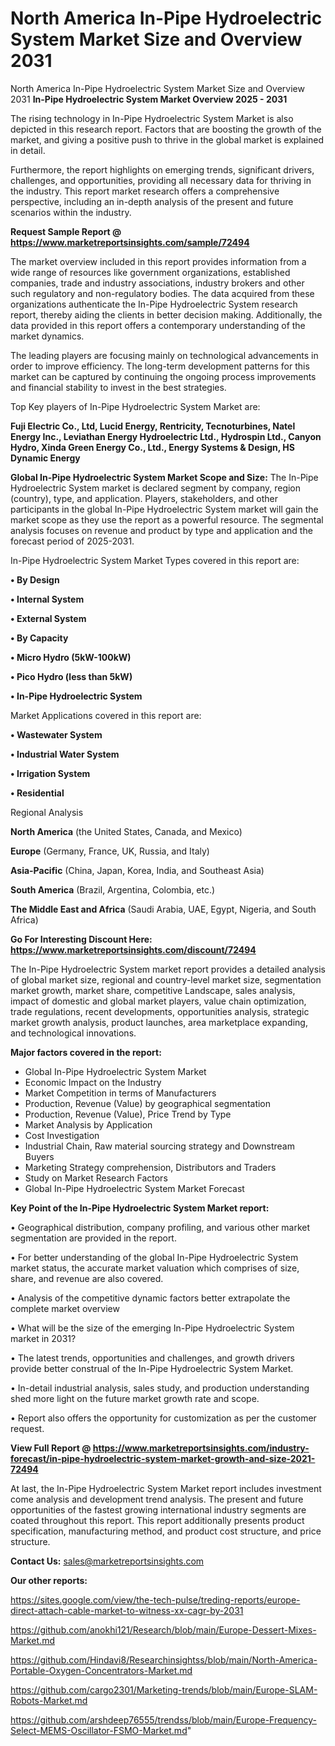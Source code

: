 # North America In-Pipe Hydroelectric System Market Size and Overview 2031
North America In-Pipe Hydroelectric System Market Size and Overview 2031
<Strong> In-Pipe Hydroelectric System Market Overview 2025 - 2031</strong>

The rising technology in In-Pipe Hydroelectric System Market is also depicted in this research report. Factors that are boosting the growth of the market, and giving a positive push to thrive in the global market is explained in detail.

Furthermore, the report highlights on emerging trends, significant drivers, challenges, and opportunities, providing all necessary data for thriving in the industry. This report market research offers a comprehensive perspective, including an in-depth analysis of the present and future scenarios within the industry.

<strong>Request Sample Report @ <a href=https://www.marketreportsinsights.com/sample/72494>https://www.marketreportsinsights.com/sample/72494</a></strong>

The market overview included in this report provides information from a wide range of resources like government organizations, established companies, trade and industry associations, industry brokers and other such regulatory and non-regulatory bodies. The data acquired from these organizations authenticate the In-Pipe Hydroelectric System research report, thereby aiding the clients in better decision making. Additionally, the data provided in this report offers a contemporary understanding of the market dynamics.

The leading players are focusing mainly on technological advancements in order to improve efficiency. The long-term development patterns for this market can be captured by continuing the ongoing process improvements and financial stability to invest in the best strategies.

Top Key players of In-Pipe Hydroelectric System Market are:

<strong>Fuji Electric Co., Ltd, Lucid Energy, Rentricity, Tecnoturbines, Natel Energy Inc., Leviathan Energy Hydroelectric Ltd., Hydrospin Ltd., Canyon Hydro, Xinda Green Energy Co., Ltd., Energy Systems & Design, HS Dynamic Energy</strong>

<strong><b>Global In-Pipe Hydroelectric System Market Scope and Size:</b></strong>
The In-Pipe Hydroelectric System market is declared segment by company, region (country), type, and application. Players, stakeholders, and other participants in the global In-Pipe Hydroelectric System market will gain the market scope as they use the report as a powerful resource. The segmental analysis focuses on revenue and product by type and application and the forecast period of 2025-2031.

In-Pipe Hydroelectric System Market Types covered in this report are:

<strong>• By Design

• Internal System

• External System

• By Capacity

• Micro Hydro (5kW-100kW)

• Pico Hydro (less than 5kW)

• In-Pipe Hydroelectric System</strong>

Market Applications covered in this report are:

<strong>• Wastewater System

• Industrial Water System

• Irrigation System

• Residential</strong> 

Regional Analysis

<strong>North America</strong> (the United States, Canada, and Mexico)

<strong>Europe</strong> (Germany, France, UK, Russia, and Italy)

<strong>Asia-Pacific</strong> (China, Japan, Korea, India, and Southeast Asia)

<strong>South America</strong> (Brazil, Argentina, Colombia, etc.)

<strong>The Middle East and Africa</strong> (Saudi Arabia, UAE, Egypt, Nigeria, and South Africa)

<strong>Go For Interesting Discount Here: <a href=https://www.marketreportsinsights.com/discount/72494>https://www.marketreportsinsights.com/discount/72494</a></strong>

The In-Pipe Hydroelectric System market report provides a detailed analysis of global market size, regional and country-level market size, segmentation market growth, market share, competitive Landscape, sales analysis, impact of domestic and global market players, value chain optimization, trade regulations, recent developments, opportunities analysis, strategic market growth analysis, product launches, area marketplace expanding, and technological innovations.

<strong><b>Major factors covered in the report:</b></strong>
<ul>
  <li>Global In-Pipe Hydroelectric System Market </li>
  <li>Economic Impact on the Industry</li>
  <li>Market Competition in terms of Manufacturers</li>
  <li>Production, Revenue (Value) by geographical segmentation</li>
  <li>Production, Revenue (Value), Price Trend by Type</li>
  <li>Market Analysis by Application</li>
  <li>Cost Investigation</li>
  <li>Industrial Chain, Raw material sourcing strategy and Downstream Buyers</li>
  <li>Marketing Strategy comprehension, Distributors and Traders</li>
  <li>Study on Market Research Factors</li>
  <li>Global In-Pipe Hydroelectric System Market Forecast</li>
</ul>

<strong><b>Key Point of the In-Pipe Hydroelectric System Market report:</b></strong>

• Geographical distribution, company profiling, and various other market segmentation are provided in the report.

• For better understanding of the global In-Pipe Hydroelectric System market status, the accurate market valuation which comprises of size, share, and revenue are also covered.

• Analysis of the competitive dynamic factors better extrapolate the complete market overview

• What will be the size of the emerging In-Pipe Hydroelectric System market in 2031?

• The latest trends, opportunities and challenges, and growth drivers provide better construal of the In-Pipe Hydroelectric System Market.

• In-detail industrial analysis, sales study, and production understanding shed more light on the future market growth rate and scope.

• Report also offers the opportunity for customization as per the customer request.

<strong><b>View Full Report @ <a href=https://www.marketreportsinsights.com/industry-forecast/in-pipe-hydroelectric-system-market-growth-and-size-2021-72494>https://www.marketreportsinsights.com/industry-forecast/in-pipe-hydroelectric-system-market-growth-and-size-2021-72494</a></b></strong>


At last, the In-Pipe Hydroelectric System Market report includes investment come analysis and development trend analysis. The present and future opportunities of the fastest growing international industry segments are coated throughout this report. This report additionally presents product specification, manufacturing method, and product cost structure, and price structure.

<strong>Contact Us:</strong>
sales@marketreportsinsights.com

<strong>Our other reports:</strong>

<a href=https://sites.google.com/view/the-tech-pulse/treding-reports/europe-direct-attach-cable-market-to-witness-xx-cagr-by-2031>https://sites.google.com/view/the-tech-pulse/treding-reports/europe-direct-attach-cable-market-to-witness-xx-cagr-by-2031</a>

<a href=https://github.com/anokhi121/Research/blob/main/Europe-Dessert-Mixes-Market.md>https://github.com/anokhi121/Research/blob/main/Europe-Dessert-Mixes-Market.md</a>

<a href=https://github.com/Hindavi8/Researchinsightss/blob/main/North-America-Portable-Oxygen-Concentrators-Market.md>https://github.com/Hindavi8/Researchinsightss/blob/main/North-America-Portable-Oxygen-Concentrators-Market.md</a>

<a href=https://github.com/cargo2301/Marketing-trends/blob/main/Europe-SLAM-Robots-Market.md>https://github.com/cargo2301/Marketing-trends/blob/main/Europe-SLAM-Robots-Market.md</a>

<a href=https://github.com/arshdeep76555/trendss/blob/main/Europe-Frequency-Select-MEMS-Oscillator-FSMO-Market.md>https://github.com/arshdeep76555/trendss/blob/main/Europe-Frequency-Select-MEMS-Oscillator-FSMO-Market.md</a>"
